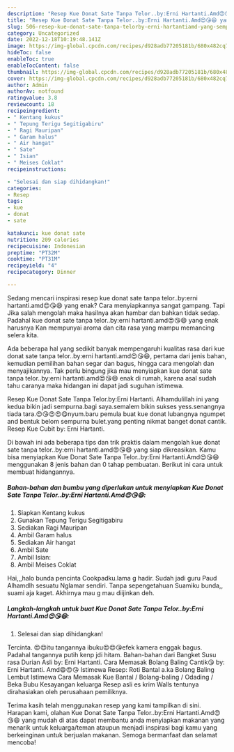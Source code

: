 ```yaml
---
description: "Resep Kue Donat Sate Tanpa Telor..by:Erni Hartanti.Amd😍😘😄 yang Sempurna , Bikin Ngiler"
title: "Resep Kue Donat Sate Tanpa Telor..by:Erni Hartanti.Amd😍😘😄 yang Sempurna , Bikin Ngiler"
slug: 506-resep-kue-donat-sate-tanpa-telorby-erni-hartantiamd-yang-sempurna-bikin-ngiler
category: Uncategorized
date: 2022-12-18T10:19:48.141Z
image: https://img-global.cpcdn.com/recipes/d928adb77205181b/680x482cq70/kue-donat-sate-tanpa-telorbyerni-hartantiamd-foto-resep-utama.jpg
hideToc: false
enableToc: true
enableTocContent: false
thumbnail: https://img-global.cpcdn.com/recipes/d928adb77205181b/680x482cq70/kue-donat-sate-tanpa-telorbyerni-hartantiamd-foto-resep-utama.jpg
cover: https://img-global.cpcdn.com/recipes/d928adb77205181b/680x482cq70/kue-donat-sate-tanpa-telorbyerni-hartantiamd-foto-resep-utama.jpg
author: Admin
authorAv: notfound
ratingvalue: 3.8
reviewcount: 18
recipeingredient:
- " Kentang kukus"
- " Tepung Terigu Segitigabiru"
- " Ragi Mauripan"
- " Garam halus"
- " Air hangat"
- " Sate"
- " Isian"
- " Meises Coklat"
recipeinstructions:

- "Selesai dan siap dihidangkan!"
categories:
- Resep
tags:
- kue
- donat
- sate

katakunci: kue donat sate 
nutrition: 209 calories
recipecuisine: Indonesian
preptime: "PT32M"
cooktime: "PT31M"
recipeyield: "4"
recipecategory: Dinner

---
```



Sedang mencari inspirasi resep kue donat sate tanpa telor..by:erni hartanti.amd😍😘😄 yang enak? Cara menyiapkannya sangat gampang. Tapi Jika salah mengolah maka hasilnya akan hambar dan bahkan tidak sedap. Padahal kue donat sate tanpa telor..by:erni hartanti.amd😍😘😄 yang enak harusnya Kan mempunyai aroma dan cita rasa yang mampu memancing selera kita.


Ada beberapa hal yang sedikit banyak mempengaruhi kualitas rasa dari kue donat sate tanpa telor..by:erni hartanti.amd😍😘😄, pertama dari jenis bahan, kemudian pemilihan bahan segar dan bagus, hingga cara mengolah dan menyajikannya. Tak perlu bingung jika mau menyiapkan kue donat sate tanpa telor..by:erni hartanti.amd😍😘😄 enak di rumah, karena asal sudah tahu caranya maka hidangan ini dapat jadi suguhan istimewa.

Resep Kue Donat Sate Tanpa Telor.by:Erni Hartanti. Alhamdulillah ini yang kedua bikin jadi sempurna.bagi saya.semalem bikin sukses yess.senangnya tiada tara.😍😘😍😍😋nyum.baru pemula buat kue donat lubangnya ngumpet and bentuk belom sempurna bulet.yang penting nikmat banget donat cantik. Resep Kue Cubit by: Erni Hartanti.


Di bawah ini ada beberapa tips dan trik praktis dalam mengolah kue donat sate tanpa telor..by:erni hartanti.amd😍😘😄 yang siap dikreasikan. Kamu bisa menyiapkan Kue Donat Sate Tanpa Telor..by:Erni Hartanti.Amd😍😘😄 menggunakan 8 jenis bahan dan 0 tahap pembuatan. Berikut ini cara untuk membuat hidangannya.

<!--inarticleads1-->

##### Bahan-bahan dan bumbu yang diperlukan untuk menyiapkan Kue Donat Sate Tanpa Telor..by:Erni Hartanti.Amd😍😘😄:

1. Siapkan  Kentang kukus
1. Gunakan  Tepung Terigu Segitigabiru
1. Sediakan  Ragi Mauripan
1. Ambil  Garam halus
1. Sediakan  Air hangat
1. Ambil  Sate
1. Ambil  Isian:
1. Ambil  Meises Coklat


Hai,,,halo bunda pencinta Cookpadku.lama g hadir. Sudah jadi guru Paud Alhamdlh sesuatu Nglamar sendiri. Tanpa sepengetahuan Suamiku bunda,, suami aja kaget. Akhirnya mau g mau diijinkan deh. 

<!--inarticleads2-->

##### Langkah-langkah untuk buat Kue Donat Sate Tanpa Telor..by:Erni Hartanti.Amd😍😘😄:


1. Selesai dan siap dihidangkan!

Tercinta. 😍😍itu tangannya ibuku😍😍😘efek kamera enggak bagus. Padahal tangannya putih kenp jdi hitam. Bahan-bahan dari Bangket Susu rasa Durian Asli by: Erni Hartanti. Cara Memasak Bolang Baling Cantik😘 by: Erni Hartanti. Amd😄😍😘 Istimewa Resep: Roti Bantal a.ka Bolang Baling Lembut Istimewa Cara Memasak Kue Bantal / Bolang-baling / Odading / Beka Bubu Kesayangan keluarga Resep asli es krim Walls tentunya dirahasiakan oleh perusahaan pemiliknya. 

Terima kasih telah menggunakan resep yang kami tampilkan di sini. Harapan kami, olahan Kue Donat Sate Tanpa Telor..by:Erni Hartanti.Amd😍😘😄 yang mudah di atas dapat membantu anda menyiapkan makanan yang menarik untuk keluarga/teman ataupun menjadi inspirasi bagi kamu yang berkeinginan untuk berjualan makanan. Semoga bermanfaat dan selamat mencoba!
